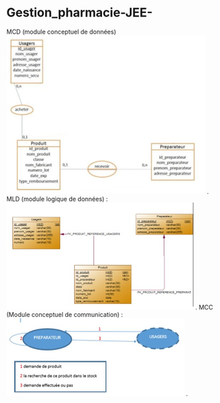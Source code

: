# Gestion_pharmacie-JEE-

MCD (module conceptuel de données) 
<img src="img/MCD.jpg" alt="" style="text-align: center;"/> .
MLD (module logique de données) :
<img src="img/MLD.jpg" alt="" style="text-align: center;"/> .
MCC (Module conceptuel de communication) :  
<img src="img/MCC.jpg" alt="" style="text-align: center;"/> .
